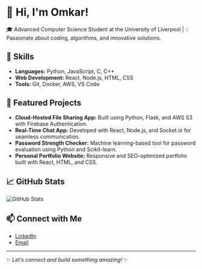 # 👋 Hi, I'm Omkar!

🎓 Advanced Computer Science Student at the University of Liverpool | 💡 Passionate about coding, algorithms, and innovative solutions.

## 🔧 Skills
- **Languages:** Python, JavaScript, C, C++
- **Web Development:** React, Node.js, HTML, CSS
- **Tools:** Git, Docker, AWS, VS Code

## 📂 Featured Projects
- **Cloud-Hosted File Sharing App:** Built using Python, Flask, and AWS S3 with Firebase Authentication.
- **Real-Time Chat App:** Developed with React, Node.js, and Socket.io for seamless communication.
- **Password Strength Checker:** Machine learning-based tool for password evaluation using Python and Scikit-learn.
- **Personal Portfolio Website:** Responsive and SEO-optimized portfolio built with React, HTML, and CSS.

## 📈 GitHub Stats
![GitHub Stats](https://github-readme-stats.vercel.app/api?username=your-username&show_icons=true)

## 📫 Connect with Me
- [LinkedIn](https://linkedin.com/in/your-linkedin-profile)
- [Email](mailto:your-email@example.com)

---
✨ _Let’s connect and build something amazing!_ ✨

